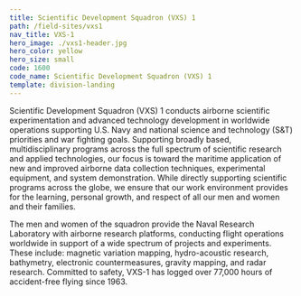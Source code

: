 ```yaml
---
title: Scientific Development Squadron (VXS) 1
path: /field-sites/vxs1
nav_title: VXS-1
hero_image: ./vxs1-header.jpg
hero_color: yellow
hero_size: small
code: 1600
code_name: Scientific Development Squadron (VXS) 1
template: division-landing
---
```

Scientific Development Squadron (VXS) 1 conducts airborne scientific experimentation and advanced technology development in worldwide operations supporting U.S. Navy and national science and technology (S&T) priorities and war fighting goals. Supporting broadly based, multidisciplinary programs across the full spectrum of scientific research and applied technologies, our focus is toward the maritime application of new and improved airborne data collection techniques, experimental equipment, and system demonstration. While directly supporting scientific programs across the globe, we ensure that our work environment provides for the learning, personal growth, and respect of all our men and women and their families.

The men and women of the squadron provide the Naval Research Laboratory with airborne research platforms, conducting flight operations worldwide in support of a wide spectrum of projects and experiments. These include: magnetic variation mapping, hydro-acoustic research, bathymetry, electronic countermeasures, gravity mapping, and radar research. Committed to safety, VXS-1 has logged over 77,000 hours of accident-free flying since 1963.